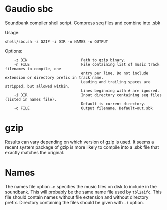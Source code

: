 # Gaudio sbc

Soundbank compiler shell script. Compress seq files and combine into .sbk

Usage:

```
shell/sbc.sh -z GZIP -i DIR -n NAMES -o OUTPUT
```

Options:

```
    -z BIN                        Path to gzip binary.
    -n FILE                       File containing list of music track filenames to compile, one
                                  entry per line. Do not include extension or directory prefix in track name.
                                  Leading and trailing spaces are stripped, but allowed within.
                                  Lines beginning with # are ignored.
    -i DIR                        Input directory containing seq files (listed in names file).
                                  Default is current directory.
    -o FILE                       Output filename. Default=out.sbk
```

# gzip

Results can vary depending on which version of gzip is used. It seems a recent system package of gzip is more likely to compile into a .sbk file that exactly matches the original.

# Names

The names file option `-n` specifies the music files on disk to include in the soundbank. This will probably be the same name file used by `tbl2aifc`. This file should contain names without file extension and without directory prefix. Directory containing the files should be given with `-i` option.

